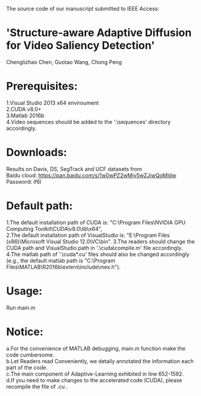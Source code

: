 The source code of our manuscript submitted to IEEE Access:   
# 'Structure-aware Adaptive Diffusion for Video Saliency Detection'  

Chenglizhao Chen, Guotao Wang, Chong Peng  

# Prerequisites: 
1.Visual Studio 2013 x64 enviroument  
2.CUDA v8.0+  
3.Matlab 2016b  
4.Video sequences should be added to the '.\sequences\' directory accordingly.  

# Downloads:  
Results on Davis, DS, SegTrack and UCF datasets from  
Baidu cloud: https://pan.baidu.com/s/1w0wPZ2wMjv5wZJiwQoMldw  
Password: if6l   

# Default path:   
1.The default installation path of CUDA is: "C:\Program Files\NVIDIA GPU Computing Toolkit\CUDA\v8.0\lib\x64\",  
2.The default installation path of VisualStudio is: "E:\Program Files (x86)\Microsoft Visual Studio 12.0\VC\bin". 
3.The readers should change the CUDA path and VisualStudio path in '.\cuda\compile.m' file accordingly.  
4.The matlab path of '.\cuda\*.cu' files should also be changed accordingly  
(e.g., the default matlab path is "C:\Program Files\MATLAB\R2016b\extern\include\mex.h").  

# Usage: 
Run main.m 

# Notice:  
a.For the convenience of MATLAB debugging, main.m function make the code cumbersome.  
b.Let Readers read Conveniently, we detaily annotated the information each part of the code.  
c.The main component of Adaptive-Learning exhibited in line 652-1592.  
d.If you need to make changes to the accelerated code (CUDA), please recompile the file of .cu .  

